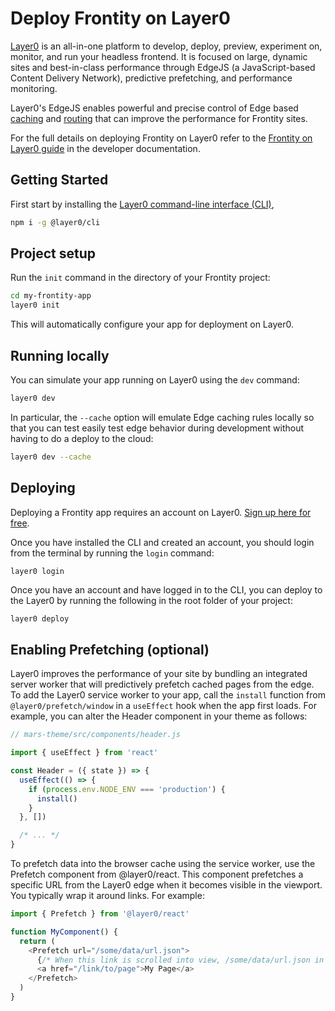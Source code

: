 # Deploy Frontity on Layer0

[Layer0](https://layer0.co) is an all-in-one platform to develop, deploy, preview, experiment on, monitor, and run your headless frontend. It is focused on large, dynamic sites and best-in-class performance through EdgeJS (a JavaScript-based Content Delivery Network), predictive prefetching, and performance monitoring.

Layer0's EdgeJS enables powerful and precise control of Edge based [caching](https://docs.layer0.co/guides/caching) and [routing](https://docs.layer0.co/guides/routing) that can improve the performance for Frontity sites.

For the full details on deploying Frontity on Layer0 refer to the [Frontity on Layer0 guide](https://docs.layer0.co/guides/frontity) in the developer documentation.

## Getting Started

First start by installing the [Layer0 command-line interface \(CLI\)](https://docs.layer0.co/guides/cli),

```bash
npm i -g @layer0/cli
```

## Project setup

Run the `init` command in the directory of your Frontity project:

```bash
cd my-frontity-app
layer0 init
```

This will automatically configure your app for deployment on Layer0.

## Running locally

You can simulate your app running on Layer0 using the `dev` command:

```bash
layer0 dev
```

In particular, the `--cache` option will emulate Edge caching rules locally so that you can test easily test edge behavior during development without having to do a deploy to the cloud:

```bash
layer0 dev --cache
```

## Deploying

Deploying a Frontity app requires an account on Layer0. [Sign up here for free](https://app.layer0.co/signup).

Once you have installed the CLI and created an account, you should login from the terminal by running the `login` command:

```bash
layer0 login
```

Once you have an account and have logged in to the CLI, you can deploy to the Layer0 by running the following in the root folder of your project:

```text
layer0 deploy
```

## Enabling Prefetching \(optional\)

Layer0 improves the performance of your site by bundling an integrated server worker that will predictively prefetch cached pages from the edge. To add the Layer0 service worker to your app, call the `install` function from `@layer0/prefetch/window` in a `useEffect` hook when the app first loads. For example, you can alter the Header component in your theme as follows:

```javascript
// mars-theme/src/components/header.js

import { useEffect } from 'react'

const Header = ({ state }) => {
  useEffect(() => {
    if (process.env.NODE_ENV === 'production') {
      install()
    }
  }, [])

  /* ... */
}
```

To prefetch data into the browser cache using the service worker, use the Prefetch component from @layer0/react. This component prefetches a specific URL from the Layer0 edge when it becomes visible in the viewport. You typically wrap it around links. For example:

```javascript
import { Prefetch } from '@layer0/react'

function MyComponent() {
  return (
    <Prefetch url="/some/data/url.json">
      {/* When this link is scrolled into view, /some/data/url.json in JSON will be fetched in the background and put in the browser cache */}
      <a href="/link/to/page">My Page</a>
    </Prefetch>
  )
}
```

